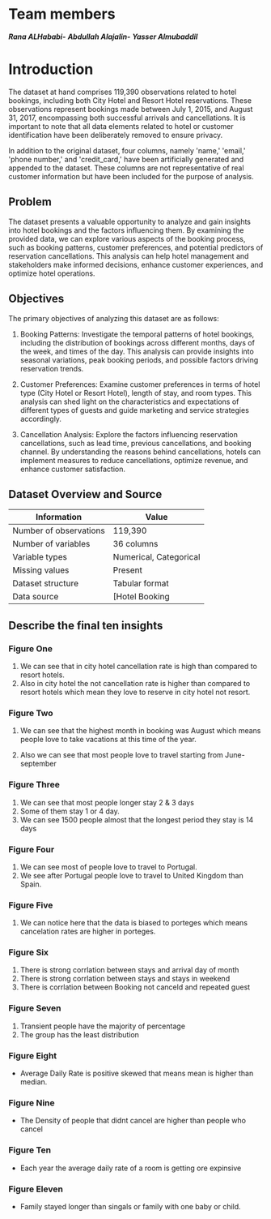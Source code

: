 # Team members 
***Rana ALHababi-*** 
***Abdullah Alajalin-***
***Yasser Almubaddil***

# Introduction

The dataset at hand comprises 119,390 observations related to hotel bookings, including both City Hotel and Resort Hotel reservations. These observations represent bookings made between July 1, 2015, and August 31, 2017, encompassing both successful arrivals and cancellations. It is important to note that all data elements related to hotel or customer identification have been deliberately removed to ensure privacy.

In addition to the original dataset, four columns, namely 'name,' 'email,' 'phone number,' and 'credit_card,' have been artificially generated and appended to the dataset. These columns are not representative of real customer information but have been included for the purpose of analysis.

## Problem

The dataset presents a valuable opportunity to analyze and gain insights into hotel bookings and the factors influencing them. By examining the provided data, we can explore various aspects of the booking process, such as booking patterns, customer preferences, and potential predictors of reservation cancellations. This analysis can help hotel management and stakeholders make informed decisions, enhance customer experiences, and optimize hotel operations.

## Objectives

The primary objectives of analyzing this dataset are as follows:

1. Booking Patterns: Investigate the temporal patterns of hotel bookings, including the distribution of bookings across different months, days of the week, and times of the day. This analysis can provide insights into seasonal variations, peak booking periods, and possible factors driving reservation trends.

2. Customer Preferences: Examine customer preferences in terms of hotel type (City Hotel or Resort Hotel), length of stay, and room types. This analysis can shed light on the characteristics and expectations of different types of guests and guide marketing and service strategies accordingly.

3. Cancellation Analysis: Explore the factors influencing reservation cancellations, such as lead time, previous cancellations, and booking channel. By understanding the reasons behind cancellations, hotels can implement measures to reduce cancellations, optimize revenue, and enhance customer satisfaction.

## Dataset Overview and Source

| Information         | Value                  |
|---------------------|------------------------|
| Number of observations | 119,390              |
| Number of variables   | 36 columns            |
| Variable types        | Numerical, Categorical |
| Missing values        | Present               |
| Dataset structure     | Tabular format        |
| Data source           | [Hotel Booking | Kaggle](https://www.kaggle.com/datasets/mojtaba142/hotel-booking) |


## Describe the final ten insights

### Figure One 

1. We can see that in city hotel cancellation rate is high than compared to resort hotels.
2. Also in city hotel the not cancellation rate is higher than compared to resort hotels which mean they love to reserve in city hotel not resort.

### Figure Two 

1. We can see that the highest month in booking was August which means people love to take vacations at this time of the year.

 2. Also we can see that most people love to travel starting from June-september

 ### Figure Three 

 1. We can see that most people longer stay 2 & 3 days
 2. Some of them stay 1 or 4 day.
 3. We can see 1500 people almost that the longest period they stay is 14 days

 ### Figure Four 
 1. We can see most of people love to travel to Portugal.
 2. We see after Portugal people love to travel to United Kingdom than Spain.

### Figure Five
1. We can notice here that the data is biased to porteges which means cancelation rates are higher in porteges.

### Figure Six
 1. There is strong corrlation between stays and arrival day of month
 2. There is strong corrlation between stays and stays in weekend
 3. There is corrlation between Booking not canceld and repeated guest


### Figure Seven
1. Transient people have the majority of percentage
 2. The group has the least distribution

### Figure Eight
 -  Average Daily Rate is positive skewed that means mean is higher than median.

### Figure Nine
- The Density of people that didnt cancel are higher than people who cancel 

### Figure Ten 

 - Each year the average daily rate of a room is getting ore expinsive 

### Figure Eleven
 - Family stayed longer than singals or family with one baby or child.
 







 